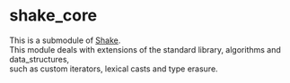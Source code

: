 # shake_core

This is a submodule of [Shake](https://github.com/berryvansomeren/shake3/).     
This module deals with extensions of the standard library, algorithms and data_structures,    
such as custom iterators, lexical casts and type erasure.    

